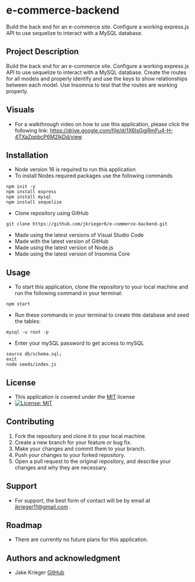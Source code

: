 # e-commerce-backend
Build the back end for an e-commerce site. Configure a working express.js API to use sequelize to interact with a MySQL database.

## Project Description
Build the back end for an e-commerce site. Configure a working express.js API to use sequelize to interact with a MySQL database. Create the routes for all models and properly identify and use the keys to show relationships between each model. Use Insomnia to test that the routes are working properly.

## Visuals
* For a walkthrough video on how to use this application, please click the following link: https://drive.google.com/file/d/1X6IsGgjRmFu4-H-4TXaZppbcP6M2lkDd/view

## Installation
* Node version 16 is required to run this application
* To install Nodes required packages use the following commands 
```
npm init -y
npm install express
npm install mysql
npm install sequelize
```
* Clone repository using GitHub
``` 
git clone https://github.com/jkrieger6/e-commerce-backend.git
```
* Made using the latest versions of Visual Studio Code
* Made with the latest version of GitHub
* Made using the latest version of Node.js
* Made using the latest version of Insomnia Core

## Usage
* To start this application, clone the repository to your local machine and run the following command in your terminal:
```
npm start
```
* Run these commands in your terminal to create thte database and seed the tables:
```
mysql -u root -p
```
* Enter your mySQL password to get access to mySQL
```
source db/schema.sql;
exit 
node seeds/index.js
```

## License
* This application is covered under the [MIT](https://choosealicense.com/licenses/mit/) license
* [![License: MIT](https://img.shields.io/badge/License-MIT-yellow.svg)](https://opensource.org/licenses/MIT)

## Contributing
1. Fork the repository and clone it to your local machine.
2. Create a new branch for your feature or bug fix.
3. Make your changes and commit them to your branch.
4. Push your changes to your forked repository.
5. Open a pull request to the original repository, and describe your changes and why they are necessary.


## Support
* For support, the best form of contact will be by email at jkrieger11@gmail.com .

## Roadmap
* There are currently no future plans for this application. 
## Authors and acknowledgment
* Jake Krieger
[GitHub](https://github.com/jkrieger6?tab=repositories "GitHub Repos")



